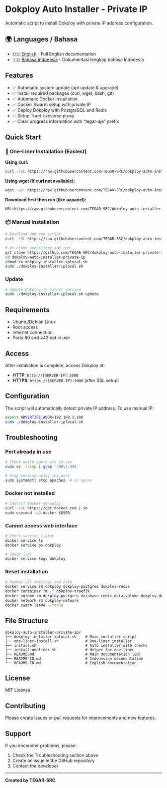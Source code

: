 # Dokploy Auto Installer - Private IP

Automatic script to install Dokploy with private IP address configuration.

## 🌍 Languages / Bahasa
- 🇺🇸 [English](README-EN.md) - Full English documentation
- 🇮🇩 [Bahasa Indonesia](README-ID.md) - Dokumentasi lengkap bahasa Indonesia

## Features

- ✅ Automatic system update (apt update & upgrade)
- ✅ Install required packages (curl, wget, bash, git)
- ✅ Automatic Docker installation
- ✅ Docker Swarm setup with private IP
- ✅ Deploy Dokploy with PostgreSQL and Redis
- ✅ Setup Traefik reverse proxy
- ✅ Clear progress information with "tegar-aja" prefix

## Quick Start

### 🚀 One-Liner Installation (Easiest)

**Using curl:**
```bash
curl -sSL https://raw.githubusercontent.com/TEGAR-SRC/dokploy-auto-installer-private-ip/main/one-liner-install.sh | bash
```

**Using wget (if curl not available):**
```bash
wget -qO- https://raw.githubusercontent.com/TEGAR-SRC/dokploy-auto-installer-private-ip/main/one-liner-install.sh | bash
```

**Download first then run (like aapanel):**
```bash
URL=https://raw.githubusercontent.com/TEGAR-SRC/dokploy-auto-installer-private-ip/main/one-liner-install.sh && if [ -f /usr/bin/curl ];then curl -ksSO "$URL" ;else wget --no-check-certificate -O one-liner-install.sh "$URL";fi;bash one-liner-install.sh
```

### 📦 Manual Installation
```bash
# Download and run script
curl -sSL https://raw.githubusercontent.com/TEGAR-SRC/dokploy-auto-installer-private-ip/main/install.sh | bash

# Or clone repository and run
git clone https://github.com/TEGAR-SRC/dokploy-auto-installer-private-ip.git
cd dokploy-auto-installer-private-ip
chmod +x dokploy-installer-iplocal.sh
sudo ./dokploy-installer-iplocal.sh
```

### Update
```bash
# Update Dokploy to latest version
sudo ./dokploy-installer-iplocal.sh update
```

## Requirements

- Ubuntu/Debian Linux
- Root access
- Internet connection
- Ports 80 and 443 not in use

## Access

After installation is complete, access Dokploy at:
- **HTTP**: `http://[SERVER-IP]:3000`
- **HTTPS**: `https://[SERVER-IP]:3000` (after SSL setup)

## Configuration

The script will automatically detect private IP address. To use manual IP:

```bash
export ADVERTISE_ADDR=192.168.1.100
sudo ./dokploy-installer-iplocal.sh
```

## Troubleshooting

### Port already in use
```bash
# Check which ports are in use
sudo ss -tulnp | grep ':80\|:443'

# Stop service using the port
sudo systemctl stop apache2  # or nginx
```

### Docker not installed
```bash
# Install Docker manually
curl -sSL https://get.docker.com | sh
sudo usermod -aG docker $USER
```

### Cannot access web interface
```bash
# Check service status
docker service ls
docker service ps dokploy

# Check logs
docker service logs dokploy
```

### Reset installation
```bash
# Remove all services and data
docker service rm dokploy dokploy-postgres dokploy-redis
docker container rm -f dokploy-traefik
docker volume rm dokploy-postgres-database redis-data-volume dokploy-docker-config
docker network rm dokploy-network
docker swarm leave --force
```

## File Structure

```
dokploy-auto-installer-private-ip/
├── dokploy-installer-iplocal.sh    # Main installer script
├── one-liner-install.sh            # One-liner installer
├── install.sh                      # Auto installer with checks
├── install-oneliner.sh             # Helper for one-liner
├── README.md                       # Main documentation (EN)
├── README-ID.md                    # Indonesian documentation
└── README-EN.md                    # English documentation
```

## License

MIT License

## Contributing

Please create issues or pull requests for improvements and new features.

## Support

If you encounter problems, please:
1. Check the Troubleshooting section above
2. Create an issue in the GitHub repository
3. Contact the developer

---
**Created by TEGAR-SRC**